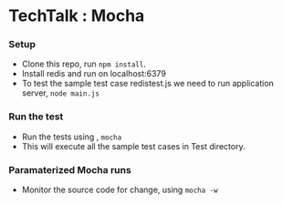 TechTalk : Mocha
=========================

### Setup

* Clone this repo, run `npm install`.
* Install redis and run on localhost:6379
* To test the sample test case redistest.js we need to run application server, `node main.js`

### Run the test

* Run the tests using , `mocha`
* This will execute all the sample test cases in Test directory.

### Paramaterized Mocha runs

* Monitor the source code for change, using `mocha -w`



